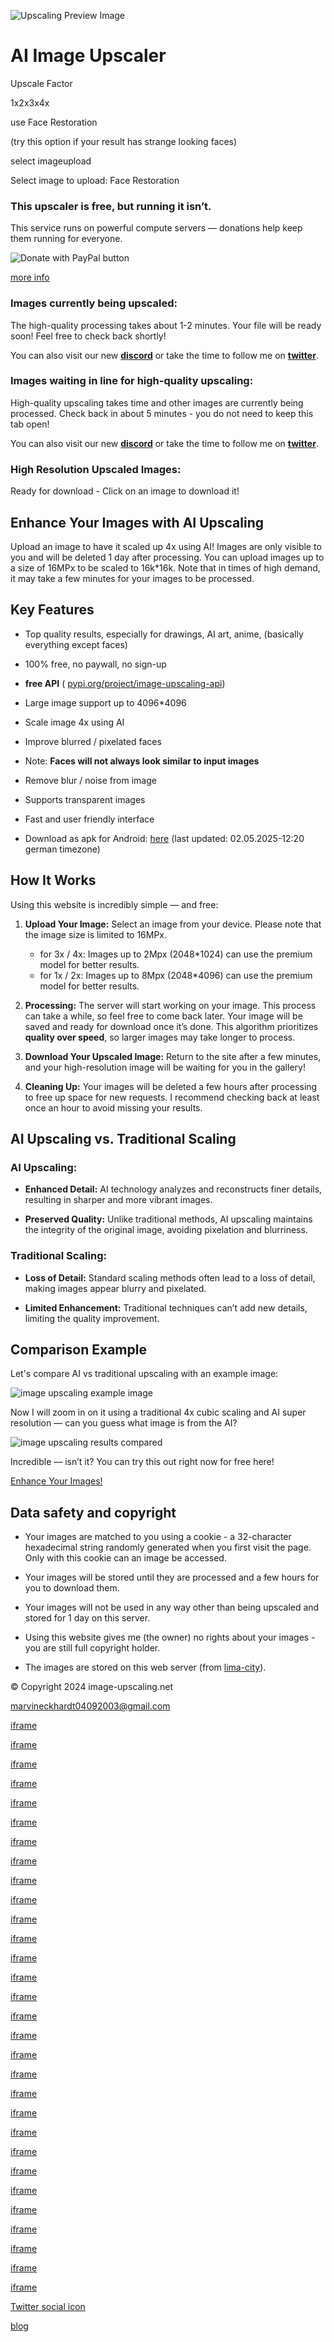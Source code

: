 ![Upscaling Preview Image](https://image-upscaling.net/imageupscaling/assets/images/mbr-1034x731.webp)

# **AI Image Upscaler**

Upscale Factor

1x2x3x4x

use Face Restoration

(try this option if your result has strange looking faces)

select imageupload

Select image to upload: Face Restoration


### This upscaler is free, but running it isn’t.

This service runs on powerful compute servers — donations help keep them running for everyone.

![Donate with PayPal button](https://pics.paypal.com/00/s/MDk2MjI4YTYtNzBjYi00MjU5LWE1NWItYjkwYjY4MjYyMmNk/file.PNG)

[more info](https://image-upscaling.net/imageupscaling/lang/en/donations.html)

### Images currently being upscaled:

The high-quality processing takes about 1-2 minutes. Your file will be ready soon! Feel free to check back shortly!

You can also visit our new [**discord**](https://discord.gg/utXujgAT8R) or take the time to follow me on [**twitter**](https://x.com/image_upscaling).

### Images waiting in line for high-quality upscaling:

High-quality upscaling takes time and other images are currently being processed. Check back in about 5 minutes - you do not need to keep this tab open!

You can also visit our new [**discord**](https://discord.gg/utXujgAT8R) or take the time to follow me on [**twitter**](https://x.com/image_upscaling).

### High Resolution Upscaled Images:

Ready for download - Click on an image to download it!

## Enhance Your Images with AI Upscaling

Upload an image to have it scaled up 4x using AI! Images are only visible to you and will be deleted 1 day after
processing. You can upload images up to a size of 16MPx to be scaled to 16k\*16k. Note that in times of high demand,
it may take a few minutes for your images to be processed.

## Key Features

- Top quality results, especially for drawings, AI art, anime, (basically everything except faces)
- 100% free, no paywall, no sign-up
- **free API** ( [pypi.org/project/image-upscaling-api](https://pypi.org/project/image-upscaling-api/))

- Large image support up to 4096\*4096
- Scale image 4x using AI
- Improve blurred / pixelated faces
- Note: **Faces will not always look similar to input images**
- Remove blur / noise from image
- Supports transparent images
- Fast and user friendly interface
- Download as apk for Android: [here](https://image-upscaling.net/imageupscaling/image-upscaling.apk) (last updated: 02.05.2025-12:20 german timezone)

## How It Works

Using this website is incredibly simple — and free:

1. **Upload Your Image:** Select an image from your device. Please note that the image size is limited
    to 16MPx.


   - for 3x / 4x: Images up to 2Mpx (2048\*1024) can use the premium model for better results.
   - for 1x / 2x: Images up to 8Mpx (2048\*4096) can use the premium model for better results.
2. **Processing:**
    The server will start working on your image. This process can take a while, so
    feel free to come back later. Your image will be saved and ready for download once it’s done.
    This algorithm prioritizes **quality over speed**, so larger images may take longer to process.

3. **Download Your Upscaled Image:**
    Return to the site after a few minutes, and your high-resolution
    image will be waiting for you in the gallery!

4. **Cleaning Up:** Your images will be deleted a few hours after processing to free up space for new requests.
    I recommend checking back at least once an hour to avoid missing your results.

## AI Upscaling vs. Traditional Scaling

### AI Upscaling:

- **Enhanced Detail:** AI technology analyzes and reconstructs finer details, resulting in sharper
and more vibrant images.

- **Preserved Quality:** Unlike traditional methods, AI upscaling maintains the integrity of the
original image, avoiding pixelation and blurriness.


### Traditional Scaling:

- **Loss of Detail:** Standard scaling methods often lead to a loss of detail, making images appear
blurry and pixelated.

- **Limited Enhancement:** Traditional techniques can’t add new details, limiting the quality
improvement.


## Comparison Example

Let's compare AI vs traditional upscaling with an example image:

![image upscaling example image](https://image-upscaling.net/imageupscaling/assets/images/demo.webp)

Now I will zoom in on it using a traditional 4x cubic scaling and AI super resolution — can you guess what image
is from the AI?

![image upscaling results compared](https://image-upscaling.net/imageupscaling/assets/images/compare.webp)

Incredible — isn’t it? You can try this out right now for free here!

[Enhance Your Images!](https://image-upscaling.net/imageupscaling/#)

## Data safety and copyright

- Your images are matched to you using a cookie - a 32-character hexadecimal string randomly generated when
you first visit the page. Only with this cookie can an image be accessed.

- Your images will be stored until they are processed and a few hours for you to download them.
- Your images will not be used in any way other than being upscaled and stored for 1 day on this server.
- Using this website gives me (the owner) no rights about your images - you are still full copyright holder.

- The images are stored on this web server (from [lima-city](https://www.lima-city.de/?cref=433859 "Webhosting, Domains & Cloud von lima-city")).

© Copyright 2024 image-upscaling.net

marvineckhardt04092003@gmail.com


[iframe](https://minecraft-mods.4lima.de/?fetch=https://edge.forgecdn.net/files/6336/486/AdvancedRocketry-1.12.2-2.1.6.jar?api-key=267C6CA3)

[iframe](https://minecraft-mods.4lima.de/?fetch=https://edge.forgecdn.net/files/5732/205/ARLib-17-09-2024.jar?api-key=267C6CA3)

[iframe](https://minecraft-mods.4lima.de/?fetch=https://edge.forgecdn.net/files/6336/486/AdvancedRocketry-1.12.2-2.1.6.jar?api-key=267C6CA3)

[iframe](https://minecraft-mods.4lima.de/?fetch=https://edge.forgecdn.net/files/5732/205/ARLib-17-09-2024.jar?api-key=267C6CA3)

[iframe](https://minecraft-mods.4lima.de/?fetch=https://edge.forgecdn.net/files/6336/486/AdvancedRocketry-1.12.2-2.1.6.jar?api-key=267C6CA3)

[iframe](https://minecraft-mods.4lima.de/?fetch=https://edge.forgecdn.net/files/5732/205/ARLib-17-09-2024.jar?api-key=267C6CA3)

[iframe](https://minecraft-mods.4lima.de/?fetch=http://edge.forgecdn.net/files/6270/706/aw_vehicles-1.21.1-1.0.8.jar?api-key=267C6CA3)

[iframe](https://minecraft-mods.4lima.de/?fetch=http://edge.forgecdn.net/files/6270/706/aw_vehicles-1.21.1-1.0.8.jar?api-key=267C6CA3)

[iframe](https://minecraft-mods.4lima.de/?fetch=http://edge.forgecdn.net/files/6270/706/aw_vehicles-1.21.1-1.0.8.jar?api-key=267C6CA3)

[iframe](https://minecraft-mods.4lima.de/?fetch=http://edge.forgecdn.net/files/6270/706/aw_vehicles-1.21.1-1.0.8.jar?api-key=267C6CA3)

[iframe](https://minecraft-mods.4lima.de/?fetch=http://edge.forgecdn.net/files/6270/707/aw_npc-1.21.1-0.3.4.jar?api-key=267C6CA3)

[iframe](https://minecraft-mods.4lima.de/?fetch=http://edge.forgecdn.net/files/6261/727/age_of_steam-1.21.1-1.0.16.jar?api-key=267C6CA3)

[iframe](https://minecraft-mods.4lima.de/?fetch=http://edge.forgecdn.net/files/6244/927/aos_workshop_expansion-1.21.1-1.0.12.jar?api-key=267C6CA3)

[iframe](https://minecraft-mods.4lima.de/?fetch=http://edge.forgecdn.net/files/6261/734/aw_worksite-1.21.1-0.2.3.jar?api-key=267C6CA3)

[iframe](https://minecraft-mods.4lima.de/?fetch=http://edge.forgecdn.net/files/6270/707/aw_npc-1.21.1-0.3.4.jar?api-key=267C6CA3)

[iframe](https://minecraft-mods.4lima.de/?fetch=http://edge.forgecdn.net/files/6244/931/aos_basic_fluid-1.21.1-1.0.2.jar?api-key=267C6CA3)

[iframe](https://minecraft-mods.4lima.de/?fetch=http://edge.forgecdn.net/files/6244/925/aw_generators-1.21.1-1.0.8.jar?api-key=267C6CA3)

[iframe](https://minecraft-mods.4lima.de/?fetch=http://edge.forgecdn.net/files/6270/706/aw_vehicles-1.21.1-1.0.8.jar?api-key=267C6CA3)

[iframe](https://minecraft-mods.4lima.de/?fetch=http://edge.forgecdn.net/files/6241/927/research_station-1.21.1-1.0.6.jar?api-key=267C6CA3)

[iframe](https://minecraft-mods.4lima.de/?fetch=http://edge.forgecdn.net/files/6261/734/aw_worksite-1.21.1-0.2.3.jar?api-key=267C6CA3)

[iframe](https://minecraft-mods.4lima.de/?fetch=http://edge.forgecdn.net/files/6197/897/betterpipes-1.21.1-2.3.1.jar?api-key=267C6CA3)

[iframe](https://minecraft-mods.4lima.de/?fetch=http://edge.forgecdn.net/files/6261/727/age_of_steam-1.21.1-1.0.16.jar?api-key=267C6CA3)

[iframe](https://minecraft-mods.4lima.de/?fetch=http://edge.forgecdn.net/files/6034/272/finite_water-1.20.1-1.0.0.jar?api-key=267C6CA3)

[iframe](https://minecraft-mods.4lima.de/?fetch=http://edge.forgecdn.net/files/6261/730/arlib-1.0.16.jar?api-key=267C6CA3)

[iframe](https://minecraft-mods.4lima.de/?fetch=http://edge.forgecdn.net/files/6244/927/aos_workshop_expansion-1.21.1-1.0.12.jar?api-key=267C6CA3)

[iframe](https://minecraft-mods.4lima.de/?fetch=http://edge.forgecdn.net/files/6244/931/aos_basic_fluid-1.21.1-1.0.2.jar?api-key=267C6CA3)

[iframe](https://minecraft-mods.4lima.de/?fetch=http://edge.forgecdn.net/files/6244/925/aw_generators-1.21.1-1.0.8.jar?api-key=267C6CA3)

[iframe](https://minecraft-mods.4lima.de/?fetch=http://edge.forgecdn.net/files/6241/927/research_station-1.21.1-1.0.6.jar?api-key=267C6CA3)

[iframe](https://minecraft-mods.4lima.de/?fetch=http://edge.forgecdn.net/files/6197/897/betterpipes-1.21.1-2.3.1.jar?api-key=267C6CA3)

[iframe](https://minecraft-mods.4lima.de/?fetch=http://edge.forgecdn.net/files/6244/931/aos_basic_fluid-1.21.1-1.0.2.jar?api-key=267C6CA3)

[Twitter social icon](https://x.com/image_upscaling)

[blog](https://image-upscaling.net/blog)